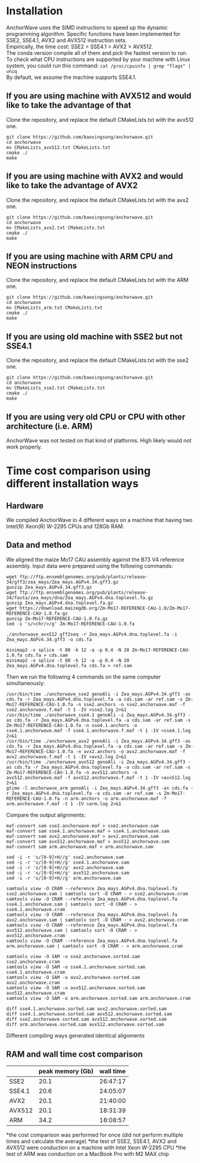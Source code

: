 # Installation
AnchorWave uses the SIMD instructions to speed up the dynamic programming algorithm. Specific functions have been implemented for SSE2, SSE4.1, AVX2 and AVX512 instruction sets.  
Empirically, the time cost: SSE2 > SSE4.1 > AVX2 > AVX512.  
The conda version compile all of them and pick the fastest version to run.  
To check what CPU instructions are supported by your machine with Linux system, you could run this command:
```cat /proc/cpuinfo | grep "flags" | uniq```  
By default, we assume the machine supports SSE4.1.  

## If you are using machine with AVX512 and would like to take the advantage of that
Clone the repository, and replace the default CMakeLists.txt with the avx512 one.
```
git clone https://github.com/baoxingsong/anchorwave.git
cd anchorwave
mv CMakeLists_avx512.txt CMakeLists.txt
cmake ./
make
```


## If you are using machine with AVX2 and would like to take the advantage of AVX2
Clone the repository, and replace the default CMakeLists.txt with the avx2 one.
```
git clone https://github.com/baoxingsong/anchorwave.git
cd anchorwave
mv CMakeLists_avx2.txt CMakeLists.txt
cmake ./
make
```


## If you are using machine with ARM CPU and NEON instructions

Clone the repository, and replace the default CMakeLists.txt with the ARM one.
```
git clone https://github.com/baoxingsong/anchorwave.git
cd anchorwave
mv CMakeLists_arm.txt CMakeLists.txt
cmake ./
make
```

## If you are using old machine with SSE2 but not SSE4.1

Clone the repository, and replace the default CMakeLists.txt with the sse2 one.
```
git clone https://github.com/baoxingsong/anchorwave.git
cd anchorwave
mv CMakeLists_sse2.txt CMakeLists.txt
cmake ./
make
```


## If you are using very old CPU or CPU with other architecture (i.e. ARM)
AnchorWave was not tested on that kind of platforms. High likely would not work properly.

# Time cost comparison using different installation ways
## Hardware
We compiled AnchorWave in 4 different ways on a machine that having two Intel(R) Xeon(R) W-2295 CPUs and 128Gb RAM.
## Data and method
We aligned the maize Mo17 CAU assembly against the B73 V4 reference assembly. Input data were prepared using the following commands:
```
wget ftp://ftp.ensemblgenomes.org/pub/plants/release-34/gff3/zea_mays/Zea_mays.AGPv4.34.gff3.gz
gunzip Zea_mays.AGPv4.34.gff3.gz
wget ftp://ftp.ensemblgenomes.org/pub/plants/release-34/fasta/zea_mays/dna/Zea_mays.AGPv4.dna.toplevel.fa.gz
gunzip Zea_mays.AGPv4.dna.toplevel.fa.gz
wget https://download.maizegdb.org/Zm-Mo17-REFERENCE-CAU-1.0/Zm-Mo17-REFERENCE-CAU-1.0.fa.gz
gunzip Zm-Mo17-REFERENCE-CAU-1.0.fa.gz
sed -i 's/>chr/>/g' Zm-Mo17-REFERENCE-CAU-1.0.fa

./anchorwave_avx512 gff2seq -r Zea_mays.AGPv4.dna.toplevel.fa -i Zea_mays.AGPv4.34.gff3 -o cds.fa

minimap2 -x splice -t 80 -k 12 -a -p 0.4 -N 20 Zm-Mo17-REFERENCE-CAU-1.0.fa cds.fa > cds.sam
minimap2 -x splice -t 80 -k 12 -a -p 0.4 -N 20 Zea_mays.AGPv4.dna.toplevel.fa cds.fa > ref.sam
```
Then we run the following 4 commands on the same computer simultaneously:
```
/usr/bin/time ./anchorwave_sse2 genoAli -i Zea_mays.AGPv4.34.gff3 -as cds.fa -r Zea_mays.AGPv4.dna.toplevel.fa -a cds.sam -ar ref.sam -s Zm-Mo17-REFERENCE-CAU-1.0.fa -n sse2.anchors -o sse2.anchorwave.maf -f sse2.anchorwave.f.maf -t 1 -IV >sse2.log 2>&1
/usr/bin/time ./anchorwave_sse4.1 genoAli -i Zea_mays.AGPv4.34.gff3 -as cds.fa -r Zea_mays.AGPv4.dna.toplevel.fa -a cds.sam -ar ref.sam -s Zm-Mo17-REFERENCE-CAU-1.0.fa -n sse4.1.anchors -o sse4.1.anchorwave.maf -f sse4.1.anchorwave.f.maf -t 1 -IV >sse4.1.log 2>&1
/usr/bin/time ./anchorwave_avx2 genoAli -i Zea_mays.AGPv4.34.gff3 -as cds.fa -r Zea_mays.AGPv4.dna.toplevel.fa -a cds.sam -ar ref.sam -s Zm-Mo17-REFERENCE-CAU-1.0.fa -n avx2.anchors -o avx2.anchorwave.maf -f avx2.anchorwave.f.maf -t 1 -IV >avx2.log 2>&1
/usr/bin/time ./anchorwave_avx512 genoAli -i Zea_mays.AGPv4.34.gff3 -as cds.fa -r Zea_mays.AGPv4.dna.toplevel.fa -a cds.sam -ar ref.sam -s Zm-Mo17-REFERENCE-CAU-1.0.fa -n avx512.anchors -o avx512.anchorwave.maf -f avx512.anchorwave.f.maf -t 1 -IV >avx512.log 2>&1
gtime -l anchorwave_arm genoAli -i Zea_mays.AGPv4.34.gff3 -as cds.fa -r Zea_mays.AGPv4.dna.toplevel.fa -a cds.sam -ar ref.sam -s Zm-Mo17-REFERENCE-CAU-1.0.fa -n arm.anchors -o arm.anchorwave.maf -f arm.anchorwave.f.maf -t 1 -IV >arm.log 2>&1
```
Compare the output alignments:
```
maf-convert sam sse2.anchorwave.maf > sse2.anchorwave.sam
maf-convert sam sse4.1.anchorwave.maf > sse4.1.anchorwave.sam
maf-convert sam avx2.anchorwave.maf > avx2.anchorwave.sam
maf-convert sam avx512.anchorwave.maf > avx512.anchorwave.sam
maf-convert sam arm.anchorwave.maf > arm.anchorwave.sam

sed -i -r 's/[0-9]+H//g' sse2.anchorwave.sam
sed -i -r 's/[0-9]+H//g' sse4.1.anchorwave.sam
sed -i -r 's/[0-9]+H//g' avx2.anchorwave.sam
sed -i -r 's/[0-9]+H//g' avx512.anchorwave.sam
sed -i -r 's/[0-9]+H//g' arm.anchorwave.sam

samtools view -O CRAM --reference Zea_mays.AGPv4.dna.toplevel.fa sse2.anchorwave.sam | samtools sort -O CRAM - > sse2.anchorwave.cram
samtools view -O CRAM --reference Zea_mays.AGPv4.dna.toplevel.fa sse4.1.anchorwave.sam | samtools sort -O CRAM - > sse4.1.anchorwave.cram
samtools view -O CRAM --reference Zea_mays.AGPv4.dna.toplevel.fa avx2.anchorwave.sam | samtools sort -O CRAM - > avx2.anchorwave.cram
samtools view -O CRAM --reference Zea_mays.AGPv4.dna.toplevel.fa avx512.anchorwave.sam | samtools sort -O CRAM - > avx512.anchorwave.cram
samtools view -O CRAM --reference Zea_mays.AGPv4.dna.toplevel.fa arm.anchorwave.sam | samtools sort -O CRAM - > arm.anchorwave.cram

samtools view -O SAM -o sse2.anchorwave.sorted.sam sse2.anchorwave.cram
samtools view -O SAM -o sse4.1.anchorwave.sorted.sam sse4.1.anchorwave.cram
samtools view -O SAM -o avx2.anchorwave.sorted.sam avx2.anchorwave.cram
samtools view -O SAM -o avx512.anchorwave.sorted.sam avx512.anchorwave.cram
samtools view -O SAM -o arm.anchorwave.sorted.sam arm.anchorwave.cram

diff sse4.1.anchorwave.sorted.sam avx2.anchorwave.sorted.sam
diff sse4.1.anchorwave.sorted.sam avx512.anchorwave.sorted.sam
diff sse2.anchorwave.sorted.sam avx512.anchorwave.sorted.sam
diff arm.anchorwave.sorted.sam avx512.anchorwave.sorted.sam
```
Different compiling ways generated identical alignments
## RAM and wall time cost comparison
|        | peak memory (Gb) | wall time |
|--------|------------------|-----------| 
| SSE2   | 20.1             | 26:47:17  |
| SSE4.1 | 20.6             | 24:05:07  |
| AVX2   | 20.1             | 21:40:00  |
| AVX512 | 20.1             | 18:31:39  |
| ARM    | 34.2             | 18:08:57  |

*the cost comparison was performed for once (did not perform multiple times and calculate the average)
*the test of SSE2, SSE4.1, AVX2 and AVX512 were conduction on a machine with Intel Xeon W-2295 CPU
*the test of ARM was conduction on a MacBook Pro with M2 MAX chip